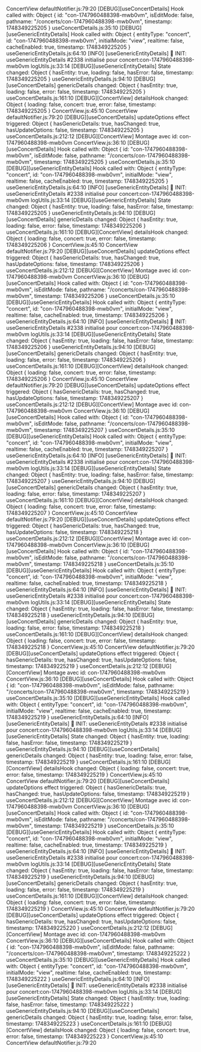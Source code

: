 
ConcertView defaultNotifier.js:79:20
[DEBUG][useConcertDetails] Hook called with: 
Object { id: "con-1747960488398-mwb0vm", isEditMode: false, pathname: "/concerts/con-1747960488398-mwb0vm", timestamp: 1748349225205 }
useConcertDetails.js:35:10
[DEBUG][useGenericEntityDetails] Hook called with: 
Object { entityType: "concert", id: "con-1747960488398-mwb0vm", initialMode: "view", realtime: false, cacheEnabled: true, timestamp: 1748349225205 }
useGenericEntityDetails.js:64:10
[INFO] [useGenericEntityDetails] 🚀 INIT: useGenericEntityDetails #2338 initialisé pour concert:con-1747960488398-mwb0vm <empty string> logUtils.js:33:14
[DEBUG][useGenericEntityDetails] State changed: 
Object { hasEntity: true, loading: false, hasError: false, timestamp: 1748349225205 }
useGenericEntityDetails.js:94:10
[DEBUG][useConcertDetails] genericDetails changed: 
Object { hasEntity: true, loading: false, error: false, timestamp: 1748349225205 }
useConcertDetails.js:161:10
[DEBUG][ConcertView] detailsHook changed: 
Object { loading: false, concert: true, error: false, timestamp: 1748349225205 }
ConcertView.js:45:10
ConcertView defaultNotifier.js:79:20
[DEBUG][useConcertDetails] updateOptions effect triggered: 
Object { hasGenericDetails: true, hasChanged: true, hasUpdateOptions: false, timestamp: 1748349225205 }
useConcertDetails.js:212:12
[DEBUG][ConcertView] Montage avec id: con-1747960488398-mwb0vm ConcertView.js:36:10
[DEBUG][useConcertDetails] Hook called with: 
Object { id: "con-1747960488398-mwb0vm", isEditMode: false, pathname: "/concerts/con-1747960488398-mwb0vm", timestamp: 1748349225205 }
useConcertDetails.js:35:10
[DEBUG][useGenericEntityDetails] Hook called with: 
Object { entityType: "concert", id: "con-1747960488398-mwb0vm", initialMode: "view", realtime: false, cacheEnabled: true, timestamp: 1748349225205 }
useGenericEntityDetails.js:64:10
[INFO] [useGenericEntityDetails] 🚀 INIT: useGenericEntityDetails #2338 initialisé pour concert:con-1747960488398-mwb0vm <empty string> logUtils.js:33:14
[DEBUG][useGenericEntityDetails] State changed: 
Object { hasEntity: true, loading: false, hasError: false, timestamp: 1748349225205 }
useGenericEntityDetails.js:94:10
[DEBUG][useConcertDetails] genericDetails changed: 
Object { hasEntity: true, loading: false, error: false, timestamp: 1748349225206 }
useConcertDetails.js:161:10
[DEBUG][ConcertView] detailsHook changed: 
Object { loading: false, concert: true, error: false, timestamp: 1748349225206 }
ConcertView.js:45:10
ConcertView defaultNotifier.js:79:20
[DEBUG][useConcertDetails] updateOptions effect triggered: 
Object { hasGenericDetails: true, hasChanged: true, hasUpdateOptions: false, timestamp: 1748349225206 }
useConcertDetails.js:212:12
[DEBUG][ConcertView] Montage avec id: con-1747960488398-mwb0vm ConcertView.js:36:10
[DEBUG][useConcertDetails] Hook called with: 
Object { id: "con-1747960488398-mwb0vm", isEditMode: false, pathname: "/concerts/con-1747960488398-mwb0vm", timestamp: 1748349225206 }
useConcertDetails.js:35:10
[DEBUG][useGenericEntityDetails] Hook called with: 
Object { entityType: "concert", id: "con-1747960488398-mwb0vm", initialMode: "view", realtime: false, cacheEnabled: true, timestamp: 1748349225206 }
useGenericEntityDetails.js:64:10
[INFO] [useGenericEntityDetails] 🚀 INIT: useGenericEntityDetails #2338 initialisé pour concert:con-1747960488398-mwb0vm <empty string> logUtils.js:33:14
[DEBUG][useGenericEntityDetails] State changed: 
Object { hasEntity: true, loading: false, hasError: false, timestamp: 1748349225206 }
useGenericEntityDetails.js:94:10
[DEBUG][useConcertDetails] genericDetails changed: 
Object { hasEntity: true, loading: false, error: false, timestamp: 1748349225206 }
useConcertDetails.js:161:10
[DEBUG][ConcertView] detailsHook changed: 
Object { loading: false, concert: true, error: false, timestamp: 1748349225206 }
ConcertView.js:45:10
ConcertView defaultNotifier.js:79:20
[DEBUG][useConcertDetails] updateOptions effect triggered: 
Object { hasGenericDetails: true, hasChanged: true, hasUpdateOptions: false, timestamp: 1748349225207 }
useConcertDetails.js:212:12
[DEBUG][ConcertView] Montage avec id: con-1747960488398-mwb0vm ConcertView.js:36:10
[DEBUG][useConcertDetails] Hook called with: 
Object { id: "con-1747960488398-mwb0vm", isEditMode: false, pathname: "/concerts/con-1747960488398-mwb0vm", timestamp: 1748349225207 }
useConcertDetails.js:35:10
[DEBUG][useGenericEntityDetails] Hook called with: 
Object { entityType: "concert", id: "con-1747960488398-mwb0vm", initialMode: "view", realtime: false, cacheEnabled: true, timestamp: 1748349225207 }
useGenericEntityDetails.js:64:10
[INFO] [useGenericEntityDetails] 🚀 INIT: useGenericEntityDetails #2338 initialisé pour concert:con-1747960488398-mwb0vm <empty string> logUtils.js:33:14
[DEBUG][useGenericEntityDetails] State changed: 
Object { hasEntity: true, loading: false, hasError: false, timestamp: 1748349225207 }
useGenericEntityDetails.js:94:10
[DEBUG][useConcertDetails] genericDetails changed: 
Object { hasEntity: true, loading: false, error: false, timestamp: 1748349225207 }
useConcertDetails.js:161:10
[DEBUG][ConcertView] detailsHook changed: 
Object { loading: false, concert: true, error: false, timestamp: 1748349225207 }
ConcertView.js:45:10
ConcertView defaultNotifier.js:79:20
[DEBUG][useConcertDetails] updateOptions effect triggered: 
Object { hasGenericDetails: true, hasChanged: true, hasUpdateOptions: false, timestamp: 1748349225218 }
useConcertDetails.js:212:12
[DEBUG][ConcertView] Montage avec id: con-1747960488398-mwb0vm ConcertView.js:36:10
[DEBUG][useConcertDetails] Hook called with: 
Object { id: "con-1747960488398-mwb0vm", isEditMode: false, pathname: "/concerts/con-1747960488398-mwb0vm", timestamp: 1748349225218 }
useConcertDetails.js:35:10
[DEBUG][useGenericEntityDetails] Hook called with: 
Object { entityType: "concert", id: "con-1747960488398-mwb0vm", initialMode: "view", realtime: false, cacheEnabled: true, timestamp: 1748349225218 }
useGenericEntityDetails.js:64:10
[INFO] [useGenericEntityDetails] 🚀 INIT: useGenericEntityDetails #2338 initialisé pour concert:con-1747960488398-mwb0vm <empty string> logUtils.js:33:14
[DEBUG][useGenericEntityDetails] State changed: 
Object { hasEntity: true, loading: false, hasError: false, timestamp: 1748349225218 }
useGenericEntityDetails.js:94:10
[DEBUG][useConcertDetails] genericDetails changed: 
Object { hasEntity: true, loading: false, error: false, timestamp: 1748349225218 }
useConcertDetails.js:161:10
[DEBUG][ConcertView] detailsHook changed: 
Object { loading: false, concert: true, error: false, timestamp: 1748349225218 }
ConcertView.js:45:10
ConcertView defaultNotifier.js:79:20
[DEBUG][useConcertDetails] updateOptions effect triggered: 
Object { hasGenericDetails: true, hasChanged: true, hasUpdateOptions: false, timestamp: 1748349225219 }
useConcertDetails.js:212:12
[DEBUG][ConcertView] Montage avec id: con-1747960488398-mwb0vm ConcertView.js:36:10
[DEBUG][useConcertDetails] Hook called with: 
Object { id: "con-1747960488398-mwb0vm", isEditMode: false, pathname: "/concerts/con-1747960488398-mwb0vm", timestamp: 1748349225219 }
useConcertDetails.js:35:10
[DEBUG][useGenericEntityDetails] Hook called with: 
Object { entityType: "concert", id: "con-1747960488398-mwb0vm", initialMode: "view", realtime: false, cacheEnabled: true, timestamp: 1748349225219 }
useGenericEntityDetails.js:64:10
[INFO] [useGenericEntityDetails] 🚀 INIT: useGenericEntityDetails #2338 initialisé pour concert:con-1747960488398-mwb0vm <empty string> logUtils.js:33:14
[DEBUG][useGenericEntityDetails] State changed: 
Object { hasEntity: true, loading: false, hasError: false, timestamp: 1748349225219 }
useGenericEntityDetails.js:94:10
[DEBUG][useConcertDetails] genericDetails changed: 
Object { hasEntity: true, loading: false, error: false, timestamp: 1748349225219 }
useConcertDetails.js:161:10
[DEBUG][ConcertView] detailsHook changed: 
Object { loading: false, concert: true, error: false, timestamp: 1748349225219 }
ConcertView.js:45:10
ConcertView defaultNotifier.js:79:20
[DEBUG][useConcertDetails] updateOptions effect triggered: 
Object { hasGenericDetails: true, hasChanged: true, hasUpdateOptions: false, timestamp: 1748349225219 }
useConcertDetails.js:212:12
[DEBUG][ConcertView] Montage avec id: con-1747960488398-mwb0vm ConcertView.js:36:10
[DEBUG][useConcertDetails] Hook called with: 
Object { id: "con-1747960488398-mwb0vm", isEditMode: false, pathname: "/concerts/con-1747960488398-mwb0vm", timestamp: 1748349225219 }
useConcertDetails.js:35:10
[DEBUG][useGenericEntityDetails] Hook called with: 
Object { entityType: "concert", id: "con-1747960488398-mwb0vm", initialMode: "view", realtime: false, cacheEnabled: true, timestamp: 1748349225219 }
useGenericEntityDetails.js:64:10
[INFO] [useGenericEntityDetails] 🚀 INIT: useGenericEntityDetails #2338 initialisé pour concert:con-1747960488398-mwb0vm <empty string> logUtils.js:33:14
[DEBUG][useGenericEntityDetails] State changed: 
Object { hasEntity: true, loading: false, hasError: false, timestamp: 1748349225219 }
useGenericEntityDetails.js:94:10
[DEBUG][useConcertDetails] genericDetails changed: 
Object { hasEntity: true, loading: false, error: false, timestamp: 1748349225219 }
useConcertDetails.js:161:10
[DEBUG][ConcertView] detailsHook changed: 
Object { loading: false, concert: true, error: false, timestamp: 1748349225219 }
ConcertView.js:45:10
ConcertView defaultNotifier.js:79:20
[DEBUG][useConcertDetails] updateOptions effect triggered: 
Object { hasGenericDetails: true, hasChanged: true, hasUpdateOptions: false, timestamp: 1748349225220 }
useConcertDetails.js:212:12
[DEBUG][ConcertView] Montage avec id: con-1747960488398-mwb0vm ConcertView.js:36:10
[DEBUG][useConcertDetails] Hook called with: 
Object { id: "con-1747960488398-mwb0vm", isEditMode: false, pathname: "/concerts/con-1747960488398-mwb0vm", timestamp: 1748349225222 }
useConcertDetails.js:35:10
[DEBUG][useGenericEntityDetails] Hook called with: 
Object { entityType: "concert", id: "con-1747960488398-mwb0vm", initialMode: "view", realtime: false, cacheEnabled: true, timestamp: 1748349225222 }
useGenericEntityDetails.js:64:10
[INFO] [useGenericEntityDetails] 🚀 INIT: useGenericEntityDetails #2338 initialisé pour concert:con-1747960488398-mwb0vm <empty string> logUtils.js:33:14
[DEBUG][useGenericEntityDetails] State changed: 
Object { hasEntity: true, loading: false, hasError: false, timestamp: 1748349225222 }
useGenericEntityDetails.js:94:10
[DEBUG][useConcertDetails] genericDetails changed: 
Object { hasEntity: true, loading: false, error: false, timestamp: 1748349225223 }
useConcertDetails.js:161:10
[DEBUG][ConcertView] detailsHook changed: 
Object { loading: false, concert: true, error: false, timestamp: 1748349225223 }
ConcertView.js:45:10
ConcertView defaultNotifier.js:79:20

​


